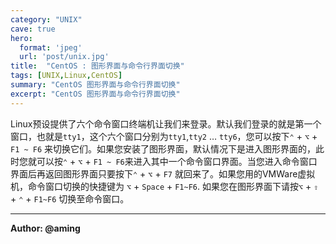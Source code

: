 ```yaml
---
category: "UNIX"
cave: true
hero:
  format: 'jpeg'
  url: 'post/unix.jpg'
title:  "CentOS : 图形界面与命令行界面切换"
tags: [UNIX,Linux,CentOS]
summary: "CentOS 图形界面与命令行界面切换"
excerpt: "CentOS 图形界面与命令行界面切换"
---
```

Linux预设提供了六个命令窗口终端机让我们来登录。默认我们登录的就是第一个窗口，也就是`tty1`，这个六个窗口分别为`tty1`,`tty2` … `tty6`，您可以按下`⌃` + `⌥` + `F1 ~ F6` 来切换它们。如果您安装了图形界面，默认情况下是进入图形界面的，此时您就可以按`⌃` + `⌥` + `F1 ~ F6`来进入其中一个命令窗口界面。当您进入命令窗口界面后再返回图形界面只要按下`⌃` + `⌥` + `F7` 就回来了。如果您用的VMWare虚拟机，命令窗口切换的快捷键为 `⌥` + `Space` + `F1~F6`. 如果您在图形界面下请按`⌥` + `⇧` + `⌃` + `F1~F6` 切换至命令窗口。

---
**Author: @aming**
